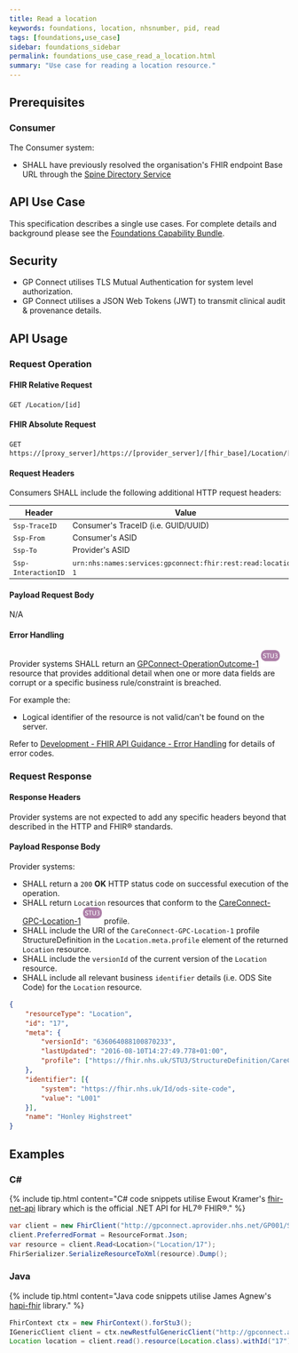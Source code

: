 ```yaml
---
title: Read a location
keywords: foundations, location, nhsnumber, pid, read
tags: [foundations,use_case]
sidebar: foundations_sidebar
permalink: foundations_use_case_read_a_location.html
summary: "Use case for reading a location resource."
---
```


## Prerequisites ##

### Consumer ###

The Consumer system:

- SHALL have previously resolved the organisation's FHIR endpoint Base URL through the [Spine Directory Service](https://nhsconnect.github.io/gpconnect/integration_spine_directory_service.html)

## API Use Case ##

This specification describes a single use cases. For complete details and background please see the [Foundations Capability Bundle](foundations.html).

## Security ##

- GP Connect utilises TLS Mutual Authentication for system level authorization.
- GP Connect utilises a JSON Web Tokens (JWT) to transmit clinical audit & provenance details. 

## API Usage ##

### Request Operation ###

#### FHIR Relative Request ####

```http
GET /Location/[id]
```

#### FHIR Absolute Request ####

```http
GET https://[proxy_server]/https://[provider_server]/[fhir_base]/Location/[id]
```

#### Request Headers ####

Consumers SHALL include the following additional HTTP request headers:

| Header               | Value |
|----------------------|-------|
| `Ssp-TraceID`        | Consumer's TraceID (i.e. GUID/UUID) |
| `Ssp-From`           | Consumer's ASID |
| `Ssp-To`             | Provider's ASID |
| `Ssp-InteractionID`  | `urn:nhs:names:services:gpconnect:fhir:rest:read:location-1`|

#### Payload Request Body ####

N/A

#### Error Handling ####

Provider systems SHALL return an [GPConnect-OperationOutcome-1](https://fhir.nhs.uk/STU3/StructureDefinition/GPConnect-OperationOutcome-1) ![STU3](images/stu3.png) resource that provides additional detail when one or more data fields are corrupt or a specific business rule/constraint is breached.

For example the:

- Logical identifier of the resource is not valid/can't be found on the server.  

Refer to [Development - FHIR API Guidance - Error Handling](development_fhir_error_handling_guidance.html) for details of error codes.

### Request Response ###

#### Response Headers ####

Provider systems are not expected to add any specific headers beyond that described in the HTTP and FHIR&reg; standards.

#### Payload Response Body ####

Provider systems:

- SHALL return a `200` **OK** HTTP status code on successful execution of the operation.
- SHALL return `Location` resources that conform to the [CareConnect-GPC-Location-1](https://fhir.nhs.uk/STU3/StructureDefinition/CareConnect-GPC-Location-1) ![STU3](images/stu3.png) profile.
- SHALL include the URI of the `CareConnect-GPC-Location-1` profile StructureDefinition in the `Location.meta.profile` element of the returned `Location` resource.
- SHALL include the `versionId` of the current version of the `Location` resource.
- SHALL include all relevant business `identifier` details (i.e. ODS Site Code) for the `Location` resource.

```json
{
	"resourceType": "Location",
	"id": "17",
	"meta": {
		"versionId": "636064088100870233",
		"lastUpdated": "2016-08-10T14:27:49.778+01:00",
		"profile": ["https://fhir.nhs.uk/STU3/StructureDefinition/CareConnect-GPC-Location-1"]
	},
	"identifier": [{
		"system": "https://fhir.nhs.uk/Id/ods-site-code",
		"value": "L001"
	}],
	"name": "Honley Highstreet"
}
```

## Examples ##

### C# ###

{% include tip.html content="C# code snippets utilise Ewout Kramer's [fhir-net-api](https://github.com/ewoutkramer/fhir-net-api) library which is the official .NET API for HL7&reg; FHIR&reg;." %}

```csharp
var client = new FhirClient("http://gpconnect.aprovider.nhs.net/GP001/STU3/1/");
client.PreferredFormat = ResourceFormat.Json;
var resource = client.Read<Location>("Location/17");
FhirSerializer.SerializeResourceToXml(resource).Dump();
```

### Java ###

{% include tip.html content="Java code snippets utilise James Agnew's [hapi-fhir](https://github.com/jamesagnew/hapi-fhir/
) library." %}

```java
FhirContext ctx = new FhirContext().forStu3();
IGenericClient client = ctx.newRestfulGenericClient("http://gpconnect.aprovider.nhs.net/GP001/STU3/1/");
Location location = client.read().resource(Location.class).withId("17").execute();
```
